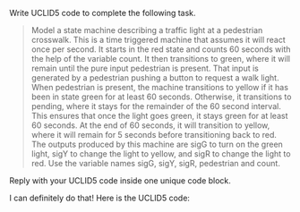 Write UCLID5 code to complete the following task.

> Model a state machine describing a traffic light at a pedestrian crosswalk. This is a time triggered machine that assumes it will react once per second. It starts in the red state and counts 60 seconds with the help of the variable count. It then transitions to green, where it will remain until the pure input pedestrian is present. That input is generated by a pedestrian pushing a button to request a walk light. When pedestrian is present, the machine transitions to yellow if it has been in state green for at least 60 seconds. Otherwise, it transitions to pending, where it stays for the remainder of the 60 second interval. This ensures that once the light goes green, it stays green for at least 60 seconds. At the end of 60 seconds, it will transition to yellow, where it will remain for 5 seconds before transitioning back to red. The outputs produced by this machine are sigG to turn on the green light, sigY to change the light to yellow, and sigR to change the light to red. Use the variable names sigG, sigY, sigR, pedestrian and count.

Reply with your UCLID5 code inside one unique code block.

I can definitely do that! Here is the UCLID5 code:
```
